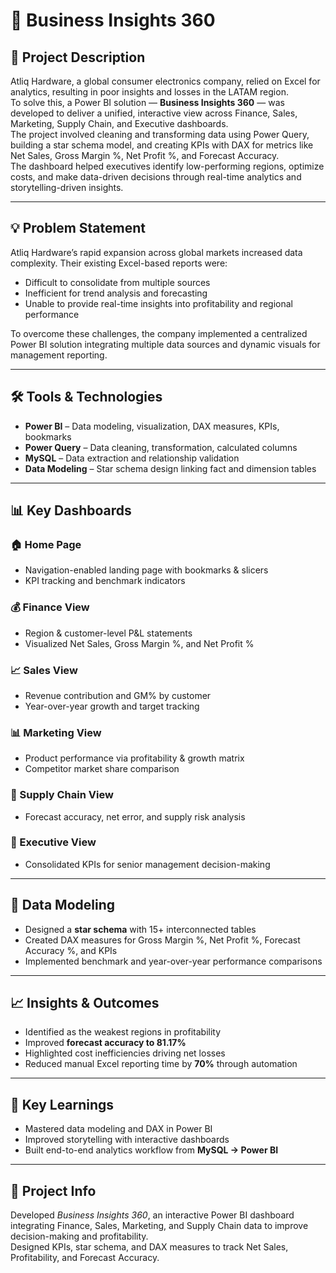 # 🧭 Business Insights 360

## 📘 Project Description
Atliq Hardware, a global consumer electronics company, relied on Excel for analytics, resulting in poor insights and losses in the LATAM region. <br>
To solve this, a Power BI solution — **Business Insights 360** — was developed to deliver a unified, interactive view across Finance, Sales, Marketing, Supply Chain, and Executive dashboards. <br>
The project involved cleaning and transforming data using Power Query, building a star schema model, and creating KPIs with DAX for metrics like Net Sales, Gross Margin %, Net Profit %, and Forecast Accuracy. <br>
The dashboard helped executives identify low-performing regions, optimize costs, and make data-driven decisions through real-time analytics and storytelling-driven insights.

---

## 💡 Problem Statement
Atliq Hardware’s rapid expansion across global markets increased data complexity. Their existing Excel-based reports were: <br>
- Difficult to consolidate from multiple sources <br>
- Inefficient for trend analysis and forecasting <br>
- Unable to provide real-time insights into profitability and regional performance <br>

To overcome these challenges, the company implemented a centralized Power BI solution integrating multiple data sources and dynamic visuals for management reporting.

---

## 🛠️ Tools & Technologies
- **Power BI** – Data modeling, visualization, DAX measures, KPIs, bookmarks <br>
- **Power Query** – Data cleaning, transformation, calculated columns <br>
- **MySQL** – Data extraction and relationship validation <br>
- **Data Modeling** – Star schema design linking fact and dimension tables <br>

---

## 📊 Key Dashboards

### 🏠 Home Page
- Navigation-enabled landing page with bookmarks & slicers <br>
- KPI tracking and benchmark indicators <br>

### 💰 Finance View
- Region & customer-level P&L statements <br>
- Visualized Net Sales, Gross Margin %, and Net Profit % <br>

### 📈 Sales View
- Revenue contribution and GM% by customer <br>
- Year-over-year growth and target tracking <br>

### 📊 Marketing View
- Product performance via profitability & growth matrix <br>
- Competitor market share comparison <br>

### 🚚 Supply Chain View
- Forecast accuracy, net error, and supply risk analysis <br>

### 🧭 Executive View
- Consolidated KPIs for senior management decision-making <br>

---

## 🧩 Data Modeling
- Designed a **star schema** with 15+ interconnected tables <br>
- Created DAX measures for Gross Margin %, Net Profit %, Forecast Accuracy %, and KPIs <br>
- Implemented benchmark and year-over-year performance comparisons <br>

---

## 📈 Insights & Outcomes
- Identified as the weakest regions in profitability <br>
- Improved **forecast accuracy to 81.17%** <br>
- Highlighted cost inefficiencies driving net losses <br>
- Reduced manual Excel reporting time by **70%** through automation <br>

---

## 🎯 Key Learnings
- Mastered data modeling and DAX in Power BI <br>
- Improved storytelling with interactive dashboards <br>
- Built end-to-end analytics workflow from **MySQL → Power BI** <br>

---

## 📘 Project Info
Developed *Business Insights 360*, an interactive Power BI dashboard integrating Finance, Sales, Marketing, and Supply Chain data to improve decision-making and profitability. <br>
Designed KPIs, star schema, and DAX measures to track Net Sales, Profitability, and Forecast Accuracy.

